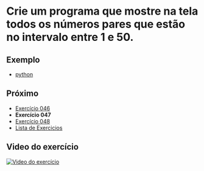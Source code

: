 # Crie um programa que mostre na tela todos os números pares que estão no intervalo entre 1 e 50.

## Exemplo

- [python](python)

## Próximo

- [Exercício 046](../046)
- **Exercício 047**
- [Exercício 048](../048)
- [Lista de Exercicios](../)

## Video do exercício

[![Video do exercício](https://img.youtube.com/vi/Qws8-E-YrlY/maxresdefault.jpg)](https://youtu.be/Qws8-E-YrlY)